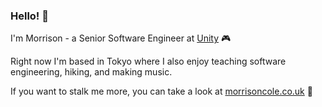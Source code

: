 ### Hello! 👋

I'm Morrison - a Senior Software Engineer at [Unity](https://unity.com/) 🎮

Right now I'm based in Tokyo where I also enjoy teaching software engineering, hiking, and making music.

If you want to stalk me more, you can take a look at [morrisoncole.co.uk](https://morrisoncole.co.uk/) 🙏

<!--
**MorrisonCole/MorrisonCole** is a ✨ _special_ ✨ repository because its `README.md` (this file) appears on your GitHub profile.

Here are some ideas to get you started:

- 🔭 I’m currently working on ...
- 🌱 I’m currently learning ...
- 👯 I’m looking to collaborate on ...
- 🤔 I’m looking for help with ...
- 💬 Ask me about ...
- 📫 How to reach me: ...
- 😄 Pronouns: ...
- ⚡ Fun fact: ...
-->
